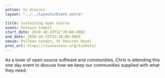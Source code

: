 ```yaml
---
action: to discuss
layout: "../../layouts/Event.astro"

title: sustaining open source
event: Sustain Summit
start_date: 2018-10-25T12:20:00.000Z
end_date: 2018-10-25T12:20:00.000Z
venue: Pullman London, St Pancras Hotel
pres_url: https://sustainoss.org/tickets/
---
```


As a lover of open source software and communities, Chris is attending this one day event to discuss how we keep our communities supplied with what they need.
